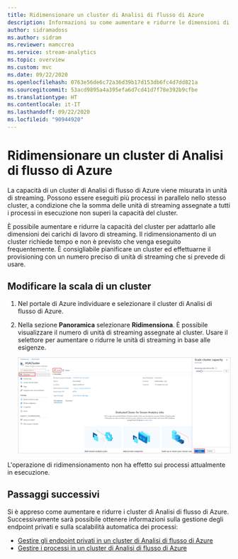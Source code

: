 ```yaml
---
title: Ridimensionare un cluster di Analisi di flusso di Azure
description: Informazioni su come aumentare e ridurre le dimensioni di un cluster di Analisi di flusso di Azure.
author: sidramadoss
ms.author: sidram
ms.reviewer: mamccrea
ms.service: stream-analytics
ms.topic: overview
ms.custom: mvc
ms.date: 09/22/2020
ms.openlocfilehash: 0763e56de6c72a36d39b17d153db6fc4d7dd821a
ms.sourcegitcommit: 53acd9895a4a395efa6d7cd41d7f78e392b9cfbe
ms.translationtype: HT
ms.contentlocale: it-IT
ms.lasthandoff: 09/22/2020
ms.locfileid: "90944920"
---
```

# <a name="resize-an-azure-stream-analytics-cluster"></a>Ridimensionare un cluster di Analisi di flusso di Azure

La capacità di un cluster di Analisi di flusso di Azure viene misurata in unità di streaming. Possono essere eseguiti più processi in parallelo nello stesso cluster, a condizione che la somma delle unità di streaming assegnate a tutti i processi in esecuzione non superi la capacità del cluster.

È possibile aumentare e ridurre la capacità del cluster per adattarlo alle dimensioni dei carichi di lavoro di streaming. Il ridimensionamento di un cluster richiede tempo e non è previsto che venga eseguito frequentemente. È consigliabile pianificare un cluster ed effettuarne il provisioning con un numero preciso di unità di streaming che si prevede di usare.

## <a name="change-the-scale-of-your-cluster"></a>Modificare la scala di un cluster

1. Nel portale di Azure individuare e selezionare il cluster di Analisi di flusso di Azure.

1. Nella sezione **Panoramica** selezionare **Ridimensiona**. È possibile visualizzare il numero di unità di streaming assegnate al cluster. Usare il selettore per aumentare o ridurre le unità di streaming in base alle esigenze.

   ![ridimensionare il cluster](./media/scale-cluster/scale-cluster.png)

L'operazione di ridimensionamento non ha effetto sui processi attualmente in esecuzione.

## <a name="next-steps"></a>Passaggi successivi

Si è appreso come aumentare e ridurre i cluster di Analisi di flusso di Azure. Successivamente sarà possibile ottenere informazioni sulla gestione degli endpoint privati e sulla scalabilità automatica dei processi:

* [Gestire gli endpoint privati in un cluster di Analisi di flusso di Azure](private-endpoints.md)
* [Gestire i processi in un cluster di Analisi di flusso di Azure](manage-jobs-cluster.md)
